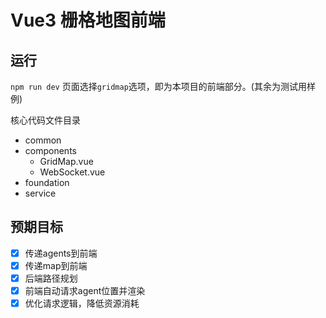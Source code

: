 # Vue3 栅格地图前端

## 运行
`npm run dev`
页面选择`gridmap`选项，即为本项目的前端部分。(其余为测试用样例)

核心代码文件目录
- common
- components
    - GridMap.vue
    - WebSocket.vue
- foundation
- service


## 预期目标
- [x] 传递agents到前端
- [x] 传递map到前端
- [x] 后端路径规划
- [x] 前端自动请求agent位置并渲染
- [X] 优化请求逻辑，降低资源消耗
